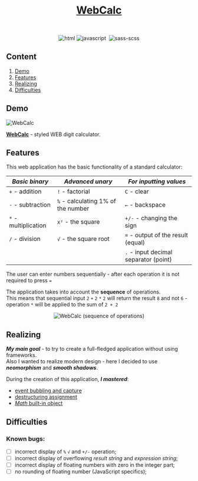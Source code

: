 <h1 align="center">
  <a href="https://egoromanoff.github.io/web-calc/" target="_blank" title="'WebCalc' Demo Link">
    WebCalc
  </a>
</h1>
<br>
<div align="center">

  ![html](https://user-images.githubusercontent.com/67374276/189624538-7f47e804-3498-4d1c-9cf2-b1ba9b778eaf.svg)
  ![javascript](https://user-images.githubusercontent.com/67374276/189316388-4182d570-0a10-4dcf-9568-d13e7c6b5c56.svg)&nbsp;
  ![sass-scss](https://user-images.githubusercontent.com/67374276/189319440-79881be3-d7db-4506-87b8-57044a88b167.svg)

</div>

## Content
1. [Demo](#demo)
2. [Features](#features)
3. [Realizing](#realizing)
4. [Difficulties](#difficulties)

## Demo
![WebCalc](https://user-images.githubusercontent.com/67374276/189625375-c7953947-787a-4109-8192-1da5ec27bb75.png)

[**WebCalc**](https://egoromanoff.github.io/web-calc/) - styled WEB digit calculator.

## Features

This web application has the basic functionality of a standard calculator:

| ***Basic binary***   | ***Advanced unary***               | ***For inputting values***            |
| -------------------- | ---------------------------------- | ------------------------------------- |
| `+` - addition       | `!` - factorial                    | `C` - clear                           |
| `-` - subtraction    | `%` - calculating 1% of the number | `←` - backspace                       |
| `*` - multiplication | `x²` - the square                  | `+/-` - changing the sign             |
| `/` - division       | `√` - the square root              | `=` - output of the result (equal)    |
|                      |                                    | `.` - input decimal separator (point) |

The user can enter numbers sequentially - after each operation it is not required to press `=`

The application takes into account the **sequence** of operations.  
This means that sequential input `2` `+` `2` `*` `2` will return the result `8` and not `6` - operation `*` will be applied to the sum of `2 + 2`

<div align="center">
  <img src="https://user-images.githubusercontent.com/67374276/189635149-6514df33-2b11-4b6c-8f0f-232a5f949ddf.png" alt="WebCalc (sequence of operations)">
</div>

## Realizing

***My main goal*** - to try to create a full-fledged application without using frameworks.  
Also I wanted to realize modern design - here I decided to use ***neomorphism*** and ***smooth shadows***.

During the creation of this application, ***I mastered***:
- [event bubbling and capture](https://developer.mozilla.org/en-US/docs/Learn/JavaScript/Building_blocks/Events#event_bubbling_and_capture)
- [destructuring assignment](https://developer.mozilla.org/en-US/docs/Web/JavaScript/Reference/Operators/Destructuring_assignment)
- [*Math* built-in object](https://developer.mozilla.org/en-US/docs/Web/JavaScript/Reference/Global_Objects/Math)

## Difficulties

### **Known bugs**:
- [ ] incorrect display of `%` `√` and `+/-` operation;
- [ ] incorrect display of overflowing *result string* and *expression string*;
- [ ] incorrect display of floating numbers with zero in the integer part;
- [ ] no rounding of floating number (JavaScript specifics);
